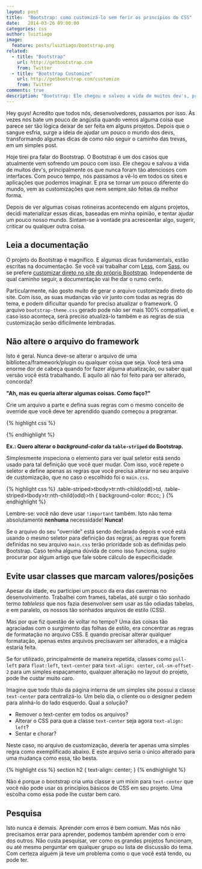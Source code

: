 ```yaml
---
layout: post
title:  "Bootstrap: como customizá-lo sem ferir os princípios do CSS"
date:   2014-03-26 09:00:00
categories: css
author: luiztiago
image:
  feature: posts/luiztiago/bootstrap.png
related:
  - title: "Bootstrap"
    url: http://getbootstrap.com
    from: Twitter
  - title: "Bootstrap Customize"
    url: http://getbootstrap.com/customize
    from: Twitter
comments: true
description: "Bootstrap: Ele chegou e salvou a vida de muitos dev's, principalmente os que nunca foram tão atenciosos com interfaces. Com pouco tempo, nós passamos a vê-lo em todos os sites e aplicações que podemos imaginar. E pra se tornar um pouco diferente do mundo, vem as customizações que nem sempre são feitas da melhor forma."
---
```


Hey guys! Acredito que todos nós, desenvolvedores, passamos por isso. Às vezes nos bate um pouco de angústia quando vemos alguma coisa que parece ser tão lógica deixar de ser feita em alguns projetos. Depois que o sangue esfria, surge a ideia de ajudar um pouco o mundo dos devs, transformando algumas dicas de como não seguir o caminho das trevas, em um simples post.

Hoje tirei pra falar do Bootstrap. O Bootstrap é um dos casos que atualmente vem sofrendo um pouco com isso. Ele chegou e salvou a vida de muitos dev's, principalmente os que nunca foram tão atenciosos com interfaces. Com pouco tempo, nós passamos a vê-lo em todos os sites e aplicações que podemos imaginar. E pra se tornar um pouco diferente do mundo, vem as customizações que nem sempre são feitas da melhor forma.

Depois de ver algumas coisas rotineiras acontecendo em alguns projetos, decidi materializar essas dicas, baseadas em minha opinião, e tentar ajudar um pouco nosso mundo. Sintam-se à vontade pra acrescentar algo, sugerir, criticar ou qualquer outra coisa.

## Leia a documentação

O projeto do Bootstrap é magnífico. E algumas dicas fundamentais, estão escritas na documentação. Se você vai trabalhar com [Less](http://getbootstrap.com/css/#less), com [Sass](http://getbootstrap.com/css/#sass), ou se prefere [customizar direto no site do próprio Bootstrap](http://getbootstrap.com/customize/). Independente de qual caminho seguir, a documentação vai lhe dar o rumo certo.

Particularmente, não gosto muito de gerar o arquivo customizado direto do site. Com isso, as suas mudanças vão vir junto com todas as regras do tema, e podem dificultar quando for preciso atualizar o framework. O arquivo `bootstrap-theme.css` gerado pode não ser mais 100% compatível, e caso isso aconteça, será preciso atualizá-lo também e as regras de sua customização serão dificilmente lembradas.

## Não altere o arquivo do framework

Isto é geral. Nunca deve-se alterar o arquivo de uma biblioteca/framework/plugin ou qualquer coisa que seja. Você terá uma enorme dor de cabeça quando for fazer alguma atualização, ou saber qual versão você está trabalhando. E aquilo ali não foi feito para ser alterado, concorda?

**"Ah, mas eu queria alterar algumas coisas. Como faço?"**

Crie um arquivo a parte e defina suas regras com o mesmo conceito de override que você deve ter aprendido quando começou a programar.

{% highlight css %}
<link href="assets/css/bootstrap/bootstrap.min.css" type="text/css" rel="stylesheet" />
<link href="assets/css/main.css" type="text/css" rel="stylesheet" />
{% endhighlight %}

**Ex.: Quero alterar o *background-color* da `table-striped` do Bootstrap.**

Simplesmente inspeciona o elemento para ver qual seletor está sendo usado para tal definição que você quer mudar. Com isso, você repete o seletor e define apenas as regras que você precisa alterar no seu arquivo de customização, que no caso o escolhido foi o `main.css`.

{% highlight css %}
.table-striped>tbody>tr:nth-child(odd)>td,
.table-striped>tbody>tr:nth-child(odd)>th {
  background-color: #ccc;
}
{% endhighlight %}

Lembre-se: você não deve usar `!important` também. Isto não tema absolutamente **nenhuma** necessidade! **Nunca!**

Se o arquivo do seu "override" está sendo declarado depois e você está usando o mesmo seletor para definição das regras, as regras que forem definidas no seu arquivo `main.css` terão prioridade sob as definidas pelo Bootstrap. Caso tenha alguma dúvida de como isso funciona, sugiro procurar por algum artigo que fale sobre cálculo de especificidade.

## Evite usar classes que marcam valores/posições

Apesar da idade, eu participei um pouco da era das cavernas no desenvolvimento. Trabalhei com frames, tabelas, até surgir o tão sonhado termo *tableless* que nos fazia desenvolver sem usar as tão odiadas tabelas, e em paralelo, os nossos tão sonhados arquivos de estilo (CSS).

Mas por que fiz questão de voltar no tempo? Uma das coisas tão agraciadas com o surgimento das folhas de estilo, era concentrar as regras de formatação no arquivo CSS. E quando precisar alterar qualquer formatação, apenas estes arquivos precisavam ser alterados, e a mágica estaria feita.

Se for utilizado, principalmente de maneira repetida, classes como `pull-left` para `float:left`, `text-center` para `text-align: center`, `col-sm-offset-2` para um simples espaçamento, qualquer alteração no layout do projeto, pode lhe custar muito caro.

Imagine que todo título da página interna de um simples site possui a classe `text-center` para centralizá-lo. Um belo dia, o cliente ou o designer pedem para alinhá-lo do lado esquerdo. Qual a solução?

* Remover o text-center em todos os arquivos?
* Alterar o CSS para que a classe `text-center` seja agora `text-align: left`?
* Sentar e chorar?

Neste caso, no arquivo de customização, deveria ter apenas uma simples regra como exemplificado abaixo. E este arquivo seria o único alterado para uma mudança como essa, tão besta.

{% highlight css %}
section h2 {
  text-align: center;
}
{% endhighlight %}

Não é porque o bootstrap cria uma classe e um mixin para `text-center` que você não pode usar os princípios básicos de CSS em seu projeto. Uma escolha como essa pode lhe custar bem caro.

## Pesquisa

Isto nunca é demais. Aprender com erros é bem comum. Mas nós não precisamos errar para aprender, podemos também aprender com o erro dos outros. Não custa pesquisar, ver como os grandes projetos funcionam, ou até mesmo perguntar em qualquer grupo ou lista de discussão do tema. Com certeza alguém já teve um problema como o que você está tendo, ou pode ter.